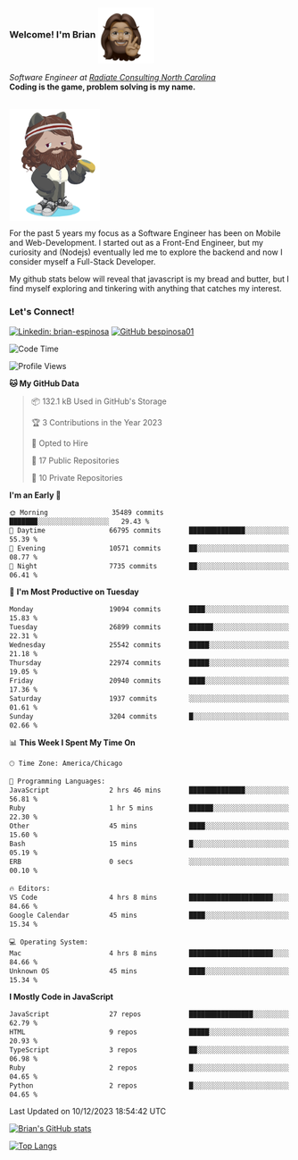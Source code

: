 ###  Welcome! I'm Brian <img align="center" src="https://github.com/bespinosa01/bespinosa01/blob/main/assets/peace-animoji.png" height="100" /></h2>
<p><em>Software Engineer at <a href="https://www.radiateconsulting.coop/north-carolina-tech-coop">Radiate Consulting North Carolina</a>
 <br/>
<!-- </br>Developer Consultant at <a href="https://codethedream.org/">Code The Dream</a> -->
</em> <b>Coding is the game, problem solving is my name.</b></p>

<br/>


 <img align="center" src="https://github.com/bespinosa01/bespinosa01/blob/main/assets/octo-me.png" height="200" /> 
 <p>
 For the past 5 years my focus as a Software Engineer has been on Mobile and Web-Development. I started out as a Front-End Engineer, but my curiosity and (Nodejs) eventually led me to explore the backend and now I consider myself a Full-Stack Developer.
</p>
<p>
 My github stats below will reveal that javascript is my bread and butter, but I find myself exploring and tinkering with anything that catches my interest. 
 </p>
 
 
### Let's Connect!

[![Linkedin: brian-espinosa](https://img.shields.io/badge/-brian--espinosa-blue?style=flat-square&logo=Linkedin&logoColor=white&link=https://www.linkedin.com/in/brian-espinosa/)](https://www.linkedin.com/in/brian-espinosa/)
[![GitHub bespinosa01](https://img.shields.io/github/followers/bespinosa01?label=follow&style=social)](https://github.com/bespinosa01)



<!--START_SECTION:waka-->
![Code Time](http://img.shields.io/badge/Code%20Time-1%2C400%20hrs%2037%20mins-blue)

![Profile Views](http://img.shields.io/badge/Profile%20Views-0-blue)

**🐱 My GitHub Data** 

> 📦 132.1 kB Used in GitHub's Storage 
 > 
> 🏆 3 Contributions in the Year 2023
 > 
> 💼 Opted to Hire
 > 
> 📜 17 Public Repositories 
 > 
> 🔑 10 Private Repositories 
 > 
**I'm an Early 🐤** 

```text
🌞 Morning                35489 commits       ███████░░░░░░░░░░░░░░░░░░   29.43 % 
🌆 Daytime                66795 commits       ██████████████░░░░░░░░░░░   55.39 % 
🌃 Evening                10571 commits       ██░░░░░░░░░░░░░░░░░░░░░░░   08.77 % 
🌙 Night                  7735 commits        ██░░░░░░░░░░░░░░░░░░░░░░░   06.41 % 
```
📅 **I'm Most Productive on Tuesday** 

```text
Monday                   19094 commits       ████░░░░░░░░░░░░░░░░░░░░░   15.83 % 
Tuesday                  26899 commits       ██████░░░░░░░░░░░░░░░░░░░   22.31 % 
Wednesday                25542 commits       █████░░░░░░░░░░░░░░░░░░░░   21.18 % 
Thursday                 22974 commits       █████░░░░░░░░░░░░░░░░░░░░   19.05 % 
Friday                   20940 commits       ████░░░░░░░░░░░░░░░░░░░░░   17.36 % 
Saturday                 1937 commits        ░░░░░░░░░░░░░░░░░░░░░░░░░   01.61 % 
Sunday                   3204 commits        █░░░░░░░░░░░░░░░░░░░░░░░░   02.66 % 
```


📊 **This Week I Spent My Time On** 

```text
🕑︎ Time Zone: America/Chicago

💬 Programming Languages: 
JavaScript               2 hrs 46 mins       ██████████████░░░░░░░░░░░   56.81 % 
Ruby                     1 hr 5 mins         ██████░░░░░░░░░░░░░░░░░░░   22.30 % 
Other                    45 mins             ████░░░░░░░░░░░░░░░░░░░░░   15.60 % 
Bash                     15 mins             █░░░░░░░░░░░░░░░░░░░░░░░░   05.19 % 
ERB                      0 secs              ░░░░░░░░░░░░░░░░░░░░░░░░░   00.10 % 

🔥 Editors: 
VS Code                  4 hrs 8 mins        █████████████████████░░░░   84.66 % 
Google Calendar          45 mins             ████░░░░░░░░░░░░░░░░░░░░░   15.34 % 

💻 Operating System: 
Mac                      4 hrs 8 mins        █████████████████████░░░░   84.66 % 
Unknown OS               45 mins             ████░░░░░░░░░░░░░░░░░░░░░   15.34 % 
```

**I Mostly Code in JavaScript** 

```text
JavaScript               27 repos            ████████████████░░░░░░░░░   62.79 % 
HTML                     9 repos             █████░░░░░░░░░░░░░░░░░░░░   20.93 % 
TypeScript               3 repos             ██░░░░░░░░░░░░░░░░░░░░░░░   06.98 % 
Ruby                     2 repos             █░░░░░░░░░░░░░░░░░░░░░░░░   04.65 % 
Python                   2 repos             █░░░░░░░░░░░░░░░░░░░░░░░░   04.65 % 
```




 Last Updated on 10/12/2023 18:54:42 UTC
<!--END_SECTION:waka-->


<!--  Github STATS -->
[![Brian's GitHub stats](https://github-readme-stats.vercel.app/api?username=bespinosa01&hide=stars,contribs&count_private=true&show_icons=true)](https://github.com/anuraghazra/github-readme-stats)

[![Top Langs](https://github-readme-stats.vercel.app/api/top-langs/?username=bespinosa01&layout=compact)](https://github.com/anuraghazra/github-readme-stats)



<!--
**bespinosa01/bespinosa01** is a ✨ _special_ ✨ repository because its `README.md` (this file) appears on your GitHub profile.

Here are some ideas to get you started:

- 🔭 I’m currently working on ...
- 🌱 I’m currently learning ...
- 👯 I’m looking to collaborate on ...
- 🤔 I’m looking for help with ...
- 💬 Ask me about ...
- 📫 How to reach me: ...
- 😄 Pronouns: ...
- ⚡ Fun fact: ...
-->
